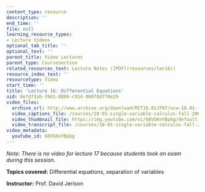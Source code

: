 ```yaml
---
content_type: resource
description: ''
end_time: ''
file: null
learning_resource_types:
- Lecture Videos
optional_tab_title: ''
optional_text: ''
parent_title: Video Lectures
parent_type: CourseSection
related_resources_text: Lecture Notes ([PDF](resources/lec16))
resource_index_text: ''
resourcetype: Video
start_time: ''
title: 'Lecture 16: Differential Equations'
uid: 8e7d73ab-39d1-8888-c914-96878d778e29
video_files:
  archive_url: http://www.archive.org/download/MIT18.01JF07/ocw-18.01-f07-lec16_300k.mp4
  video_captions_file: /courses/18-01-single-variable-calculus-fall-2006/34a4be3e2a4b5e09b2e3c763b9f8526e_60VGKnYBpbg.vtt
  video_thumbnail_file: https://img.youtube.com/vi/60VGKnYBpbg/default.jpg
  video_transcript_file: /courses/18-01-single-variable-calculus-fall-2006/f4f8327e623ce5b22ec2499f8a4b2afe_60VGKnYBpbg.pdf
video_metadata:
  youtube_id: 60VGKnYBpbg
---
```


_Note: There is no video for lecture 17 because students took an exam during this session._

**Topics covered:** Differential equations, separation of variables

**Instructor:** Prof. David Jerison